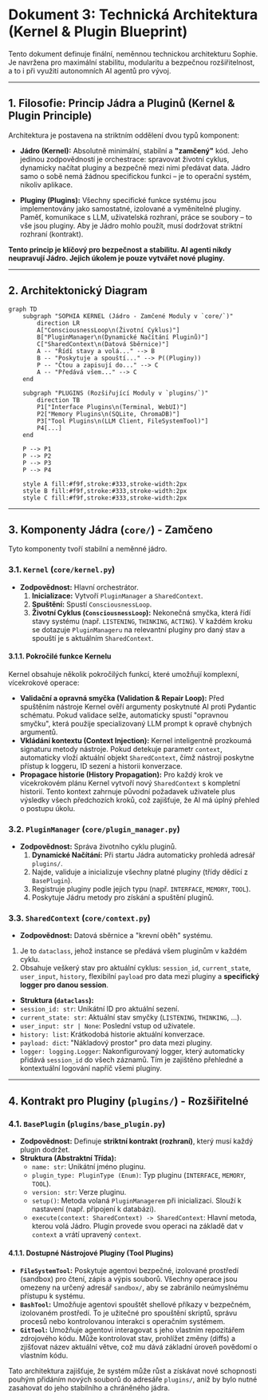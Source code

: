 # Dokument 3: Technická Architektura (Kernel & Plugin Blueprint)

Tento dokument definuje finální, neměnnou technickou architekturu Sophie. Je navržena pro maximální stabilitu, modularitu a bezpečnou rozšiřitelnost, a to i při využití autonomních AI agentů pro vývoj.

---

## 1. Filosofie: Princip Jádra a Pluginů (Kernel & Plugin Principle)

Architektura je postavena na striktním oddělení dvou typů komponent:

*   **Jádro (Kernel):** Absolutně minimální, stabilní a **"zamčený"** kód. Jeho jedinou zodpovědností je orchestrace: spravovat životní cyklus, dynamicky načítat pluginy a bezpečně mezi nimi předávat data. Jádro samo o sobě nemá žádnou specifickou funkci – je to operační systém, nikoliv aplikace.

*   **Pluginy (Plugins):** Všechny specifické funkce systému jsou implementovány jako samostatné, izolované a vyměnitelné pluginy. Paměť, komunikace s LLM, uživatelská rozhraní, práce se soubory – to vše jsou pluginy. Aby je Jádro mohlo použít, musí dodržovat striktní rozhraní (kontrakt).

**Tento princip je klíčový pro bezpečnost a stabilitu. AI agenti nikdy neupravují Jádro. Jejich úkolem je pouze vytvářet nové pluginy.**

---

## 2. Architektonický Diagram

```mermaid
graph TD
    subgraph "SOPHIA KERNEL (Jádro - Zamčené Moduly v `core/`)"
        direction LR
        A["ConsciousnessLoop\n(Životní Cyklus)"]
        B["PluginManager\n(Dynamické Načítání Pluginů)"]
        C["SharedContext\n(Datová Sběrnice)"]
        A -- "Řídí stavy a volá..." --> B
        B -- "Poskytuje a spouští..." --> P((Pluginy))
        P -- "Čtou a zapisují do..." --> C
        A -- "Předává všem..." --> C
    end

    subgraph "PLUGINS (Rozšiřující Moduly v `plugins/`)"
        direction TB
        P1["Interface Plugins\n(Terminal, WebUI)"]
        P2["Memory Plugins\n(SQLite, ChromaDB)"]
        P3["Tool Plugins\n(LLM Client, FileSystemTool)"]
        P4[...]
    end

    P --> P1
    P --> P2
    P --> P3
    P --> P4

    style A fill:#f9f,stroke:#333,stroke-width:2px
    style B fill:#f9f,stroke:#333,stroke-width:2px
    style C fill:#f9f,stroke:#333,stroke-width:2px
```

---

## 3. Komponenty Jádra (`core/`) - Zamčeno

Tyto komponenty tvoří stabilní a neměnné jádro.

### 3.1. `Kernel` (`core/kernel.py`)
*   **Zodpovědnost:** Hlavní orchestrátor.
    1.  **Inicializace:** Vytvoří `PluginManager` a `SharedContext`.
    2.  **Spuštění:** Spustí `ConsciousnessLoop`.
    3.  **Životní Cyklus (`ConsciousnessLoop`):** Nekonečná smyčka, která řídí stavy systému (např. `LISTENING`, `THINKING`, `ACTING`). V každém kroku se dotazuje `PluginManageru` na relevantní pluginy pro daný stav a spouští je s aktuálním `SharedContext`.

#### 3.1.1. Pokročilé funkce Kernelu

Kernel obsahuje několik pokročilých funkcí, které umožňují komplexní, vícekrokové operace:

*   **Validační a opravná smyčka (Validation & Repair Loop):** Před spuštěním nástroje Kernel ověří argumenty poskytnuté AI proti Pydantic schématu. Pokud validace selže, automaticky spustí "opravnou smyčku", která použije specializovaný LLM prompt k opravě chybných argumentů.
*   **Vkládání kontextu (Context Injection):** Kernel inteligentně prozkoumá signaturu metody nástroje. Pokud detekuje parametr `context`, automaticky vloží aktuální objekt `SharedContext`, čímž nástroji poskytne přístup k loggeru, ID sezení a historii konverzace.
*   **Propagace historie (History Propagation):** Pro každý krok ve vícekrokovém plánu Kernel vytvoří nový `SharedContext` s kompletní historií. Tento kontext zahrnuje původní požadavek uživatele plus výsledky všech předchozích kroků, což zajišťuje, že AI má úplný přehled o postupu úkolu.

### 3.2. `PluginManager` (`core/plugin_manager.py`)
*   **Zodpovědnost:** Správa životního cyklu pluginů.
    1.  **Dynamické Načítání:** Při startu Jádra automaticky prohledá adresář `plugins/`.
    2.  Najde, validuje a inicializuje všechny platné pluginy (třídy dědící z `BasePlugin`).
    3.  Registruje pluginy podle jejich typu (např. `INTERFACE`, `MEMORY`, `TOOL`).
    4.  Poskytuje Jádru metody pro získání a spuštění pluginů.

### 3.3. `SharedContext` (`core/context.py`)
* **Zodpovědnost:** Datová sběrnice a "krevní oběh" systému.
1. Je to `dataclass`, jehož instance se předává všem pluginům v každém cyklu.
2. Obsahuje veškerý stav pro aktuální cyklus: `session_id`, `current_state`, `user_input`, `history`, flexibilní `payload` pro data mezi pluginy a **specifický logger pro danou session**.
* **Struktura (`dataclass`):**
* `session_id: str`: Unikátní ID pro aktuální sezení.
* `current_state: str`: Aktuální stav smyčky (`LISTENING`, `THINKING`, ...).
* `user_input: str | None`: Poslední vstup od uživatele.
* `history: list`: Krátkodobá historie aktuální konverzace.
* `payload: dict`: "Nákladový prostor" pro data mezi pluginy.
* `logger: logging.Logger`: Nakonfigurovaný logger, který automaticky přidává `session_id` do všech záznamů. Tím je zajištěno přehledné a kontextuální logování napříč všemi pluginy.

---

## 4. Kontrakt pro Pluginy (`plugins/`) - Rozšiřitelné

### 4.1. `BasePlugin` (`plugins/base_plugin.py`)
*   **Zodpovědnost:** Definuje **striktní kontrakt (rozhraní)**, který musí každý plugin dodržet.
*   **Struktura (Abstraktní Třída):**
    *   `name: str`: Unikátní jméno pluginu.
    *   `plugin_type: PluginType (Enum)`: Typ pluginu (`INTERFACE`, `MEMORY`, `TOOL`).
    *   `version: str`: Verze pluginu.
    *   `setup()`: Metoda volaná `PluginManagerem` při inicializaci. Slouží k nastavení (např. připojení k databázi).
    *   `execute(context: SharedContext) -> SharedContext`: Hlavní metoda, kterou volá Jádro. Plugin provede svou operaci na základě dat v `context` a vrátí upravený `context`.

#### 4.1.1. Dostupné Nástrojové Pluginy (Tool Plugins)

*   **`FileSystemTool`:** Poskytuje agentovi bezpečné, izolované prostředí (sandbox) pro čtení, zápis a výpis souborů. Všechny operace jsou omezeny na určený adresář `sandbox/`, aby se zabránilo neúmyslnému přístupu k systému.
*   **`BashTool`:** Umožňuje agentovi spouštět shellové příkazy v bezpečném, izolovaném prostředí. To je užitečné pro spouštění skriptů, správu procesů nebo kontrolovanou interakci s operačním systémem.
*   **`GitTool`:** Umožňuje agentovi interagovat s jeho vlastním repozitářem zdrojového kódu. Může kontrolovat stav, prohlížet změny (diffs) a zjišťovat název aktuální větve, což mu dává základní úroveň povědomí o vlastním kódu.

Tato architektura zajišťuje, že systém může růst a získávat nové schopnosti pouhým přidáním nových souborů do adresáře `plugins/`, aniž by bylo nutné zasahovat do jeho stabilního a chráněného jádra.